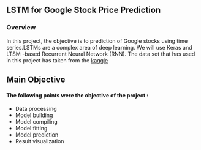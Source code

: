 ## LSTM for Google Stock Price Prediction

### Overview

In this project, the objective is to prediction of Google stocks using time series.LSTMs are a complex area of deep learning. We will use Keras and LTSM -based Recurrent Neural Network (RNN). The data set that has used in this project has taken from the [kaggle](https://www.kaggle.com/)


## Main Objective
#### The following points were the objective of the project :

* Data processing
* Model building
* Model compiling
* Model fitting
* Model prediction
* Result visualization
